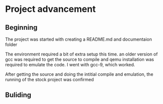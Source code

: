 # Project advancement
## Beginning
The project was started with creating a README.md and documentaion folder

The environment required a bit of extra setup this time. an older version of gcc was required to get the source to compile and qemu installation was required to emulate the code. I went with gcc-9, which worked.

After getting the source and doing the intitial compile and emulation, the running of the stock project was confirmed

## Buliding


